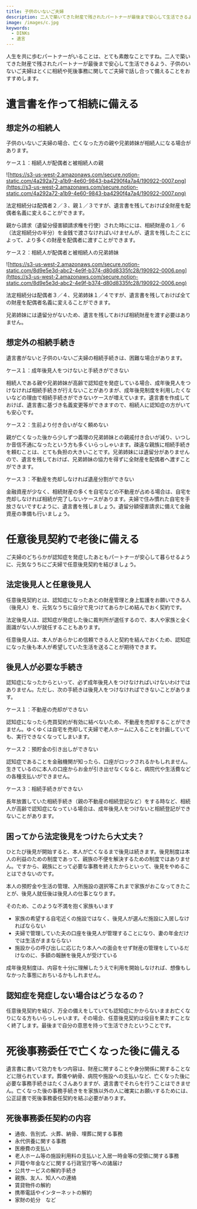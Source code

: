 ```yaml
---
title: 子供のいないご夫婦
description: 二人で築いてきた財産で残されたパートナーが最後まで安心して生活できるよう、子供のいないご夫婦はとくに相続や死後事務に関してご夫婦で話し合って備えることをおすすめします。
image: /images/c.jpg
keywords:
  - DINKs
  - 遺言
---
```


人生を共に歩むパートナーがいることは、とても素敵なことですね。二人で築いてきた財産で残されたパートナーが最後まで安心して生活できるよう、子供のいないご夫婦はとくに相続や死後事務に関してご夫婦で話し合って備えることをおすすめします。

# 遺言書を作って相続に備える

## 想定外の相続人

子供のいないご夫婦の場合、亡くなった方の親や兄弟姉妹が相続人になる場合があります。

ケース１：相続人が配偶者と被相続人の親

![https://s3-us-west-2.amazonaws.com/secure.notion-static.com/4a292a72-a1b9-4e60-9843-ba4290f4a7a4/190922-0007.png](https://s3-us-west-2.amazonaws.com/secure.notion-static.com/4a292a72-a1b9-4e60-9843-ba4290f4a7a4/190922-0007.png)

法定相続分は配偶者２／３、親１／３ですが、遺言書を残しておけば全財産を配偶者名義に変えることができます。

親から請求（遺留分侵害額請求権を行使）された時にには、相続財産の１／６（法定相続分の半分）を金銭で渡さなければいけませんが、遺言を残したことによって、より多くの財産を配偶者に渡すことができます。

ケース２：相続人が配偶者と被相続人の兄弟姉妹

![https://s3-us-west-2.amazonaws.com/secure.notion-static.com/8d9e5e3d-abc2-4e9f-b374-d80d8335fc28/190922-0006.png](https://s3-us-west-2.amazonaws.com/secure.notion-static.com/8d9e5e3d-abc2-4e9f-b374-d80d8335fc28/190922-0006.png)

法定相続分は配偶者３／４、兄弟姉妹１／４ですが、遺言書を残しておけば全ての財産を配偶者名義に変えることができます。

兄弟姉妹には遺留分がないため、遺言を残しておけば相続財産を渡す必要はありません。

## 想定外の相続手続き

遺言書がないと子供のいないご夫婦の相続手続きは、困難な場合があります。

ケース１：成年後見人をつけないと手続きができない

相続人である親や兄弟姉妹が高齢で認知症を発症している場合、成年後見人をつけなければ相続手続きが行えないことがありまが、成年後見制度を利用したくないなどの理由で相続手続きができないケースが増えています。遺言書を作成しておけば、遺言書に基づき名義変更等ができますので、相続人に認知症の方がいても安心です。

ケース２：生前より付き合いがなく頼めない

親が亡くなった後から少しずつ義理の兄弟姉妹との親戚付き合いが減り、いつしか音信不通になったという方も多くいらっしゃいます。疎遠な親族に相続手続きを頼むことは、とても負担の大きいことです。兄弟姉妹には遺留分がありませんので、遺言を残しておけば、兄弟姉妹の協力を得ずに全財産を配偶者へ渡すことができます。

ケース３：不動産を売却しなければ遺産分割ができない

金融資産が少なく、相続財産の多くを自宅などの不動産が占める場合は、自宅を売却しなければ相続が完了しないケースがあります。夫婦で住み慣れた自宅を手放さないですむように、遺言書を残しましょう。遺留分額侵害請求に備えて金融資産の準備も行いましょう。

# 任意後見契約で老後に備える

ご夫婦のどちらかが認知症を発症したあともパートナーが安心して暮らせるように、元気なうちにご夫婦で任意後見契約を結びましょう。

## 法定後見人と任意後見人

任意後見契約とは、認知症になったあとの財産管理と身上監護をお願いできる人（後見人）を、元気なうちに自分で見つけてあらかじめ結んでおく契約です。

法定後見人は、認知症が発症した後に裁判所が選任するので、本人や家族と全く面識がない人が就任することもあります。

任意後見人は、本人があらかじめ信頼できる人と契約を結んでおくため、認知症になった後も本人が希望していた生活を送ることが期待できます。

## 後見人が必要な手続き

認知症になったからといって、必ず成年後見人をつけなければいけないわけではありません。ただし、次の手続きは後見人をつけなければできないことがあります。

ケース１：不動産の売却ができない

認知症になったら売買契約が有効に結べないため、不動産を売却することができません。ゆくゆくは自宅を売却して夫婦で老人ホームに入ることを計画していても、実行できなくなってしまいます。

ケース２：預貯金の引き出しができない

認知症であることを金融機関が知ったら、口座がロックされるかもしれません。生きているのに本人の口座からお金が引き出せなくなると、病院代や生活費などの各種支払いができません。

ケース３：相続手続きができない

長年放置していた相続手続き（親の不動産の相続登記など）をする時など、相続人が高齢で認知症になっている場合は、成年後見人をつけないと相続登記ができないことがあります。

## 困ってから法定後見をつけたら大丈夫？

ひとたび後見が開始すると、本人が亡くなるまで後見は続きます。後見制度は本人の利益のための制度であって、親族の不便を解決するための制度ではありません。ですから、親族にとって必要な事務を終えたからといって、後見をやめることはできないのです。

本人の預貯金や生活の管理、入所施設の選択等これまで家族がおこなってきたことが、後見人就任後は後見人の仕事となります。

そのため、このような不満を抱く家族もいます

- 家族の希望する自宅近くの施設ではなく、後見人が選んだ施設に入居しなければならない
- 夫婦で管理していた夫の口座を後見人が管理することになり、妻の年金だけでは生活がままならない
- 施設からの呼び出しに応じたり本人への面会をせず財産の管理をしているだけなのに、多額の報酬を後見人が受けている

成年後見制度は、内容を十分に理解したうえで利用を開始しなければ、想像もしなかった事態におちいるかもしれません。

## **認知症を発症しない場合はどうなるの？**

任意後見契約を結び、万全の備えをしていても認知症にかからないままお亡くなりになる方もいらっしゃいます。その場合、任意後見契約は役目を果たすことなく終了します。最後まで自分の意思を持って生活できたということです。

# 死後事務委任で亡くなった後に備える

遺言書に書いて効力をもつ内容は、財産に関することや身分関係に関することなどに限られています。葬儀や納骨、病院や施設への支払いなど、亡くなった後に必要な事務手続きはたくさんありますが、遺言書でそれらを行うことはできません。亡くなった後の事務手続きをを家族以外の人に確実にお願いするためには、公正証書で死後事務委任契約を結ぶ必要があります。

## 死後事務委任契約の内容

- 通夜、告別式、火葬、納骨、埋葬に関する事務
- 永代供養に関する事務
- 医療費の支払い
- 老人ホーム等の施設利用料の支払いと入居一時金等の受領に関する事務
- 戸籍や年金などに関する行政官庁等への諸届け
- 公共サービスの解約手続き
- 親族、友人、知人への連絡
- 賃貸物件の解約
- 携帯電話やインターネットの解約
- 家財の処分　など
